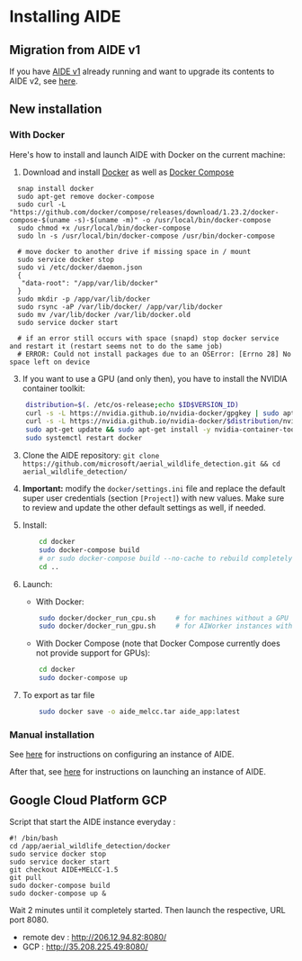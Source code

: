 # Installing AIDE

## Migration from AIDE v1
If you have [AIDE v1](https://github.com/microsoft/aerial_wildlife_detection/tree/v1) already running and want to upgrade its contents to AIDE v2, see [here](upgrade_from_v1.md).


## New installation

### With Docker

Here's how to install and launch AIDE with Docker on the current machine:

1. Download and install [Docker](https://docs.docker.com/engine/install) as well as [Docker Compose](https://docs.docker.com/compose/install)
```
  snap install docker
  sudo apt-get remove docker-compose
  sudo curl -L "https://github.com/docker/compose/releases/download/1.23.2/docker-compose-$(uname -s)-$(uname -m)" -o /usr/local/bin/docker-compose
  sudo chmod +x /usr/local/bin/docker-compose
  sudo ln -s /usr/local/bin/docker-compose /usr/bin/docker-compose
  
  # move docker to another drive if missing space in / mount
  sudo service docker stop
  sudo vi /etc/docker/daemon.json
  {
   "data-root": "/app/var/lib/docker"
  }
  sudo mkdir -p /app/var/lib/docker
  sudo rsync -aP /var/lib/docker/ /app/var/lib/docker
  sudo mv /var/lib/docker /var/lib/docker.old
  sudo service docker start
  
  # if an error still occurs with space (snapd) stop docker service and restart it (restart seems not to do the same job)
  # ERROR: Could not install packages due to an OSError: [Errno 28] No space left on device
```
3. If you want to use a GPU (and only then), you have to install the NVIDIA container toolkit:
```bash
    distribution=$(. /etc/os-release;echo $ID$VERSION_ID)
    curl -s -L https://nvidia.github.io/nvidia-docker/gpgkey | sudo apt-key add -
    curl -s -L https://nvidia.github.io/nvidia-docker/$distribution/nvidia-docker.list | sudo tee /etc/apt/sources.list.d/nvidia-docker.list
    sudo apt-get update && sudo apt-get install -y nvidia-container-toolkit
    sudo systemctl restart docker
```
3. Clone the AIDE repository: `git clone https://github.com/microsoft/aerial_wildlife_detection.git && cd aerial_wildlife_detection/`
4. **Important:** modify the `docker/settings.ini` file and replace the default super user credentials (section `[Project]`) with new values. Make sure to review and update the other default settings as well, if needed.
5. Install:
    ```bash
        cd docker
        sudo docker-compose build
        # or sudo docker-compose build --no-cache to rebuild completely
        cd ..
    ```
6. Launch:
    * With Docker:
    ```bash
        sudo docker/docker_run_cpu.sh     # for machines without a GPU
        sudo docker/docker_run_gpu.sh     # for AIWorker instances with a CUDA-enabled GPU (strongly recommended for model training)
    ```
    * With Docker Compose (note that Docker Compose currently does not provide support for GPUs):
    ```bash
        cd docker
        sudo docker-compose up
    ```

7. To export as tar file
    ```bash
        sudo docker save -o aide_melcc.tar aide_app:latest
    ```


### Manual installation

See [here](install.md) for instructions on configuring an instance of AIDE.

After that, see [here](launch_aide.md) for instructions on launching an instance of AIDE.

## Google Cloud Platform GCP

Script that start the AIDE instance everyday : 

```
#! /bin/bash
cd /app/aerial_wildlife_detection/docker
sudo service docker stop
sudo service docker start
git checkout AIDE+MELCC-1.5
git pull
sudo docker-compose build
sudo docker-compose up &
```

Wait 2 minutes until it completely started. Then launch the respective, URL port 8080.

* remote dev : <http://206.12.94.82:8080/>
* GCP : <http://35.208.225.49:8080/>
